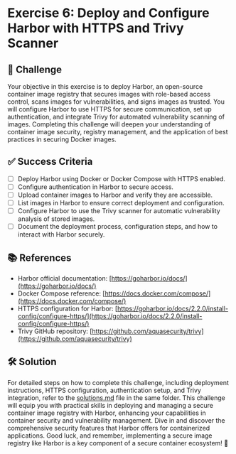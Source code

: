# Exercise 6: Deploy and Configure Harbor with HTTPS and Trivy Scanner

## 🎯 Challenge

Your objective in this exercise is to deploy Harbor, an open-source container image registry that secures images with role-based access control, scans images for vulnerabilities, and signs images as trusted. You will configure Harbor to use HTTPS for secure communication, set up authentication, and integrate Trivy for automated vulnerability scanning of images. Completing this challenge will deepen your understanding of container image security, registry management, and the application of best practices in securing Docker images.

## ✅ Success Criteria

- [ ] Deploy Harbor using Docker or Docker Compose with HTTPS enabled.
- [ ] Configure authentication in Harbor to secure access.
- [ ] Upload container images to Harbor and verify they are accessible.
- [ ] List images in Harbor to ensure correct deployment and configuration.
- [ ] Configure Harbor to use the Trivy scanner for automatic vulnerability analysis of stored images.
- [ ] Document the deployment process, configuration steps, and how to interact with Harbor securely.

## 📚 References

- Harbor official documentation: [https://goharbor.io/docs/](https://goharbor.io/docs/)
- Docker Compose reference: [https://docs.docker.com/compose/](https://docs.docker.com/compose/)
- HTTPS configuration for Harbor: [https://goharbor.io/docs/2.2.0/install-config/configure-https/](https://goharbor.io/docs/2.2.0/install-config/configure-https/)
- Trivy GitHub repository: [https://github.com/aquasecurity/trivy](https://github.com/aquasecurity/trivy)

## 🛠 Solution

For detailed steps on how to complete this challenge, including deployment instructions, HTTPS configuration, authentication setup, and Trivy integration, refer to the [solutions.md](./solutions/README.md) file in the same folder. This challenge will equip you with practical skills in deploying and managing a secure container image registry with Harbor, enhancing your capabilities in container security and vulnerability management. Dive in and discover the comprehensive security features that Harbor offers for containerized applications. Good luck, and remember, implementing a secure image registry like Harbor is a key component of a secure container ecosystem! 🚀
